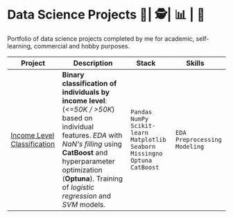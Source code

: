 # **Data Science Projects 🔬| 🕵️‍️| 📊 | 🚀**
Portfolio of data science projects completed by me for academic, self-learning, commercial and hobby purposes.

| Project | Description | Stack &nbsp; &nbsp; | Skills &nbsp; &nbsp;|
|-------------------------------------------------------------------------------------------------------------------------------------------------------------------------------------------------------------------------------------------------------------------------------------------------------------------|----------------------------------------------------------------------------------------------------------------------------------------------------------------------------------------------------------------------------------------------------------|---------------------------------------------------------------------------------------------------|--------------------------------------------------|
| [Income Level Classification](https://github.com/vonexel/Data-Science-Projects/tree/master/Income%20Level%20Classification) | **Binary classification of individuals by income level**: (*<=50K / >50K*) based on individual features. *EDA* with *NaN's filling* using **CatBoost** and hyperparameter optimization (**Optuna**). Training of *logistic regression* and *SVM* models. | `Pandas` `NumPy` `Scikit-learn` `Matplotlib` `Seaborn` `Missingno` `Optuna` `CatBoost` |  `EDA` `Preprocessing` `Modeling` |

